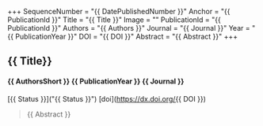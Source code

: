+++
SequenceNumber = "{{ DatePublishedNumber }}"
Anchor = "{{ PublicationId }}"
Title = "{{ Title }}"
Image = ""
PublicationId = "{{ PublicationId }}"
Authors = "{{ Authors }}"
Journal = "{{ Journal }}"
Year = "{{ PublicationYear }}"
DOI = "{{ DOI }}"
Abstract = "{{ Abstract }}"
+++

## {{ Title}}
#### {{ AuthorsShort }} {{ PublicationYear }} {{ Journal }}

[{{ Status }}]("{{ Status }}") [doi](https://dx.doi.org/{{ DOI }})

> {{ Abstract }}